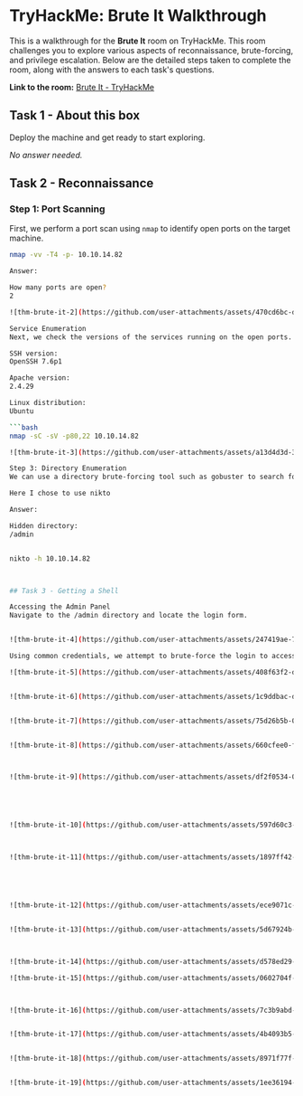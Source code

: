 # TryHackMe: Brute It Walkthrough

This is a walkthrough for the **Brute It** room on TryHackMe. This room challenges you to explore various aspects of reconnaissance, brute-forcing, and privilege escalation. Below are the detailed steps taken to complete the room, along with the answers to each task's questions.

**Link to the room:** [Brute It - TryHackMe](https://tryhackme.com/r/room/bruteit)

## Task 1 - About this box

Deploy the machine and get ready to start exploring.

*No answer needed.*

## Task 2 - Reconnaissance

### Step 1: Port Scanning
First, we perform a port scan using `nmap` to identify open ports on the target machine.

```bash
nmap -vv -T4 -p- 10.10.14.82

Answer:

How many ports are open?
2

![thm-brute-it-2](https://github.com/user-attachments/assets/470cd6bc-d7ed-42d2-95f5-1e5638077361)

Service Enumeration
Next, we check the versions of the services running on the open ports.

SSH version:
OpenSSH 7.6p1

Apache version:
2.4.29

Linux distribution:
Ubuntu

```bash
nmap -sC -sV -p80,22 10.10.14.82

![thm-brute-it-3](https://github.com/user-attachments/assets/a13d4d3d-3448-4f63-89cd-cb2a06847bab)

Step 3: Directory Enumeration
We can use a directory brute-forcing tool such as gobuster to search for hidden directories on the web server.

Here I chose to use nikto

Answer:

Hidden directory:
/admin


nikto -h 10.10.14.82



## Task 3 - Getting a Shell

Accessing the Admin Panel
Navigate to the /admin directory and locate the login form. 


![thm-brute-it-4](https://github.com/user-attachments/assets/247419ae-7305-4b8a-af44-42ec5c143e95)

Using common credentials, we attempt to brute-force the login to access the admin panel.  The View Page Source info reveals that the login form uses a POST method for form data, such as usernames and passwords, to the server via an HTTP POST request.  Also, a flag is provided as an answer to a question for this task.

![thm-brute-it-5](https://github.com/user-attachments/assets/408f63f2-d46d-41e6-a273-a311945a667c)


![thm-brute-it-6](https://github.com/user-attachments/assets/1c9ddbac-de2d-46a5-8364-cfdd8fe09fc9)


![thm-brute-it-7](https://github.com/user-attachments/assets/75d26b5b-0a66-4236-8464-4e67b27e6e09)


![thm-brute-it-8](https://github.com/user-attachments/assets/660cfee0-fdad-4058-a01d-c0cc1f653673)



![thm-brute-it-9](https://github.com/user-attachments/assets/df2f0534-0271-40b5-9b6d-10c4568cf669)





![thm-brute-it-10](https://github.com/user-attachments/assets/597d60c3-79e7-48d3-879e-842c4c687312)



![thm-brute-it-11](https://github.com/user-attachments/assets/1897ff42-e9fc-4abe-b3d7-256b7960d879)





![thm-brute-it-12](https://github.com/user-attachments/assets/ece9071c-7492-48ae-badf-e5e16a2aa4af)


![thm-brute-it-13](https://github.com/user-attachments/assets/5d67924b-2ec7-47f4-b92c-d40449375dbc)



![thm-brute-it-14](https://github.com/user-attachments/assets/d578ed29-cbcd-4405-a3cd-9ea247803bf0)

![thm-brute-it-15](https://github.com/user-attachments/assets/0602704f-7321-4a48-9a4c-8fa25cd8355c)



![thm-brute-it-16](https://github.com/user-attachments/assets/7c3b9abd-f4d3-4a5f-a40d-902d8f199583)


![thm-brute-it-17](https://github.com/user-attachments/assets/4b4093b5-4590-4e12-aec0-c87a4a511e79)


![thm-brute-it-18](https://github.com/user-attachments/assets/8971f77f-ac57-4889-9d83-9c899e681b9d)


![thm-brute-it-19](https://github.com/user-attachments/assets/1ee36194-bc94-42af-b0fc-a88afadfe132)

